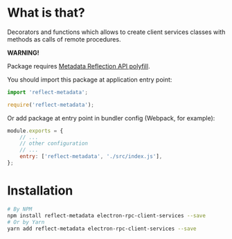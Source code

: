 # What is that?

Decorators and functions which allows to create client services classes with methods as calls of remote procedures.

**WARNING!**

Package requires [Metadata Reflection API polyfill](https://www.npmjs.com/package/reflect-metadata).

You should import this package at application entry point:

```typescript
import 'reflect-metadata';
```

```javascript
require('reflect-metadata');
```

Or add package at entry point in bundler config (Webpack, for example):

```javascript
module.exports = {
    // ...
    // other configuration
    // ...
    entry: ['reflect-metadata', './src/index.js'],
};
```

# Installation

```bash
# By NPM
npm install reflect-metadata electron-rpc-client-services --save
# Or by Yarn
yarn add reflect-metadata electron-rpc-client-services --save
```
